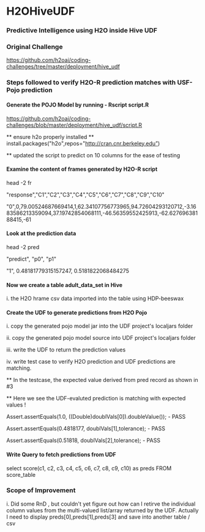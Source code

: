 # H2OHiveUDF
### Predictive Intelligence using H2O inside Hive UDF

### Original Challenge 

https://github.com/h2oai/coding-challenges/tree/master/deployment/hive_udf

### Steps followed to verify H2O-R prediction matches with USF-Pojo prediction

#### Generate the POJO Model by running -  Rscript script.R

https://github.com/h2oai/coding-challenges/blob/master/deployment/hive_udf/script.R

** ensure h2o properly installed ** install.packages("h2o",repos="http://cran.cnr.berkeley.edu”)

** updated the script to predict on 10 columns for the ease of testing

#### Examine the content of frames generated by H2O-R script

head -2 fr

"response","C1","C2","C3","C4","C5","C6","C7","C8","C9","C10"

"0",0,79.00524687669414,1,62.34107756773965,94.72604293120712,-3.1683586213359094,37.19742854068111,-46.56359552425913,-62.62769638188415,-61

#### Look at the prediction data

head -2 pred

"predict", "p0", "p1"

"1", 0.48181779315157247, 0.5181822068484275

#### Now we create a table adult_data_set in Hive

i.  the H2O hrame csv data imported into the table using HDP-beeswax

#### Create the UDF to generate predictions from H2O Pojo

i. copy the generated pojo model jar into the UDF project's localjars folder

ii. copy the generated pojo model source into UDF project's localjars folder

iii. write the UDF to return the prediction values

iv. write test case to verify H2O prediction and UDF predictions are matching.

** In the testcase, the expected value derived from pred record as shown in #3

** Here we see the UDF-evaluted prediction is matching with expected values !

  Assert.assertEquals(1.0, ((Double)doublVals[0]).doubleValue());  - PASS
  
  Assert.assertEquals(0.4818177, doublVals[1],tolerance); - PASS
  
  Assert.assertEquals(0.51818, doublVals[2],tolerance); - PASS

#### Write Query to fetch predictions from UDF

select score(c1, c2, c3, c4, c5, c6, c7, c8, c9, c10) as preds FROM score_table

### Scope of Improvement

i. Did some RnD , but couldn't yet figure out how can I retirve the individual column values from the multi-valued list/array returned by the UDF.  Actually I need to display preds[0],preds[1],preds[3] and save into another table / csv
